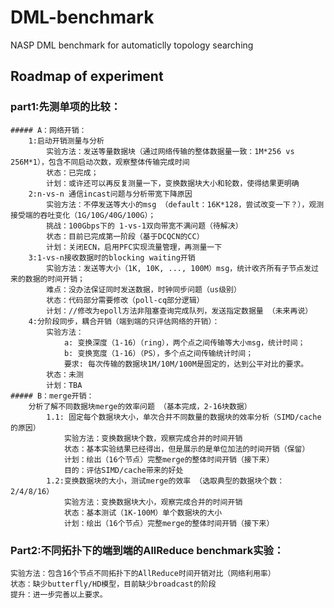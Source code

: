 # DML-benchmark
NASP DML benchmark for automaticlly topology searching


## Roadmap of experiment

### part1:先测单项的比较： 
	##### A：网络开销：
		1:启动开销测量与分析
			实验方法：发送等量数据块（通过网络传输的整体数据量一致：1M*256 vs 256M*1），包含不同启动次数，观察整体传输完成时间
			状态：已完成；
			计划：或许还可以再反复测量一下，变换数据块大小和轮数，使得结果更明确
		2:n-vs-n 通信incast问题与分析带宽下降原因
			实验方法：不停发送等大小的msg （default：16K*128，尝试改变一下？），观测接受端的吞吐变化（1G/10G/40G/100G）；
			挑战：100Gbps下的 1-vs-1双向带宽不满问题（待解决）
			状态：目前已完成第一阶段（基于DCQCN的CC）
			计划：关闭ECN，启用PFC实现流量管理，再测量一下
		3:1-vs-n接收数据时的blocking waiting开销
			实验方法：发送等大小（1K, 10K, ..., 100M）msg，统计收齐所有子节点发过来的数据的时间开销；
			难点：没办法保证同时发送数据，时钟同步问题（us级别）
			状态：代码部分需要修改（poll-cq部分逻辑）
			计划：//修改为epoll方法非阻塞查询完成队列，发送指定数据量 （未来再说）
		4:分阶段同步，耦合开销（端到端的只评估网络的开销）：
			实验方法：
				a: 变换深度（1-16）（ring），两个点之间传输等大小msg，统计时间；
				b: 变换宽度（1-16）（PS），多个点之间传输统计时间；
				要求: 每次传输的数据块1M/10M/100M是固定的，达到公平对比的要求。
			状态：未测
			计划：TBA
	##### B：merge开销：
		分析了解不同数据块merge的效率问题 （基本完成，2-16块数据）
			1.1: 固定每个数据块大小，单次合并不同数量的数据块的效率分析（SIMD/cache的原因）
				实验方法：变换数据块个数，观察完成合并的时间开销
				状态：基本实验结果已经得出，但是展示的是单位加法的时间开销（保留）
				计划：绘出（16个节点）完整merge的整体时间开销（接下来）
				目的：评估SIMD/cache带来的好处
			1.2:变换数据块的大小，测试merge的效率 （选取典型的数据块个数：2/4/8/16）
				实验方法：变换数据块大小，观察完成合并的时间开销
				状态：基本测试（1K-100M）单个数据块的大小
				计划：绘出（16个节点）完整merge的整体时间开销（接下来）
### Part2:不同拓扑下的端到端的AllReduce benchmark实验：
	实验方法：包含16个节点不同拓扑下的AllReduce时间开销对比（网络利用率）
	状态：缺少butterfly/HD模型，目前缺少broadcast的阶段
	提升：进一步完善以上要求。

